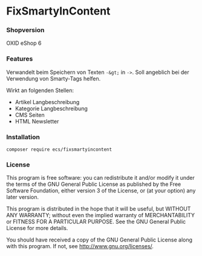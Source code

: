 FixSmartyInContent
==================

### Shopversion
OXID eShop 6


### Features
Verwandelt beim Speichern von Texten `-&gt;` in `->`.
Soll angeblich bei der Verwendung von Smarty-Tags helfen.

Wirkt an folgenden Stellen:
- Artikel Langbeschreibung
- Kategorie Langbeschreibung
- CMS Seiten
- HTML Newsletter

  
### Installation
`composer require ecs/fixsmartyincontent`


### License
This program is free software: you can redistribute it and/or modify
it under the terms of the GNU General Public License as published by
the Free Software Foundation, either version 3 of the License, or
(at your option) any later version.

This program is distributed in the hope that it will be useful,
but WITHOUT ANY WARRANTY; without even the implied warranty of
MERCHANTABILITY or FITNESS FOR A PARTICULAR PURPOSE.  See the
GNU General Public License for more details.

You should have received a copy of the GNU General Public License
along with this program.  If not, see <http://www.gnu.org/licenses/>.  